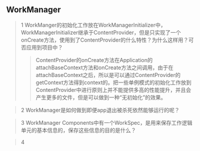 ## WorkManager

>1 WorkManger的初始化工作放在WorkManagerInitializer中，WorkManagerInitializer继承于ContentProvider，但是只实现了一个onCreate方法，使用到了ContentProvider的什么特性？为什么这样用？可否应用到项目中？
>>ContentProvider的onCreate方法在Application的attachBaseContext方法和onCreate方法之间调用，由于在attachBaseContext之后，所以是可以通过ContentProvider的getContext方法得到context的。把一些单例模式的初始化工作放到ContentProvider中进行原则上并不能提供多高的性能提升，并且会产生更多的文件，但是可以做到一种“无初始化”的效果。

>2 WorkManager是如何做到即便app退出被杀死依然能够运行的呢？

>3 WorkManager Components中有一个WorkSpec，是用来保存工作逻辑单元的基本信息的，保存这些信息的目的是什么？

>4